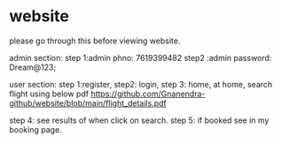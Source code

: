 # website
please go through this before viewing website.


admin section:
step 1:admin phno: 7619399482
step2 :admin password: Dream@123;

user section:
 step 1:register, 
 step2: login, 
 step 3: home, 
at home, search flight using below pdf 
https://github.com/Gnanendra-github/website/blob/main/flight_details.pdf

step 4: see results of when click on search. 
 step 5: if booked see in my booking page.
